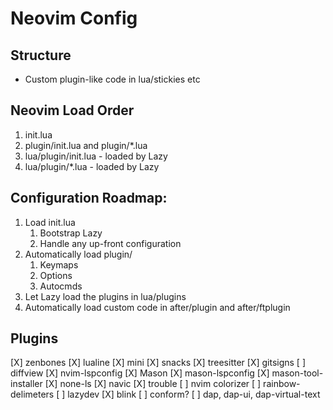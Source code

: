 # Neovim Config

## Structure
- Custom plugin-like code in lua/stickies etc

## Neovim Load Order
1. init.lua
2. plugin/init.lua and plugin/\*.lua
3. lua/plugin/init.lua - loaded by Lazy
4. lua/plugin/\*.lua - loaded by Lazy

## Configuration Roadmap:
1. Load init.lua
    1. Bootstrap Lazy
    2. Handle any up-front configuration
2. Automatically load plugin/
    1. Keymaps
    2. Options
    3. Autocmds
3. Let Lazy load the plugins in lua/plugins
4. Automatically load custom code in after/plugin and after/ftplugin

## Plugins
[X] zenbones
[X] lualine
[X] mini
[X] snacks
[X] treesitter
[X] gitsigns
[ ] diffview
[X] nvim-lspconfig
[X] Mason
[X] mason-lspconfig
[X] mason-tool-installer
[X] none-ls
[X] navic
[X] trouble
[ ] nvim colorizer
[ ] rainbow-delimeters
[ ] lazydev
[X] blink
[ ] conform?
[ ] dap, dap-ui, dap-virtual-text
